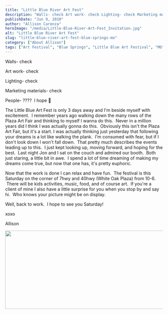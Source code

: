 ```yaml
---
title: "Little Blue River Art Fest"
description: "Walls- check Art work- check Lighting- check Marketing materials- check People- ????  I hope 🙂 The Little Blue Art Fest "
publishDate: "Jun 9, 2010"
author: "Allison Carenza"
heroImage: "/media/Little-Blue-River-Art-Fest_Invitation.jpg"
alt: "Little Blue River Art Fest"
slug: "little-blue-river-art-fest-blue-springs-mo"
category: ["About Allison"]
tags: ["Art Festival", "Blue Springs", "Little Blue Art Festival", "MO"]
---
```


<p>Walls- check</p>
<p>Art work- check</p>
<p>Lighting- check</p>
<p>Marketing materials- check</p>
<p>People- ????  I hope 🙂</p>
<p>The Little Blue Art Fest is only 3 days away and I&apos;m beside myself with excitement.  I remember years ago walking down the many rows of the Plaza Art Fair and thinking to myself I wanna do this.  Never in a million years did I think I was actually gonna do this.  Obviously this isn&apos;t the Plaza Art Fair, but it&apos;s a start. I was actually thinking just yesterday that following your dreams is a lot like walking the plank.  I&apos;m consumed with fear, but if I don&apos;t look down I won&apos;t fall down.  That pretty much describes the events leading up to this.  I just kept looking up, moving forward, and hoping for the best.  Last night Jon and I sat on the couch and admired our booth.  Both just staring, a little bit in awe.  I spend a lot of time dreaming of making my dreams come true, but now that one has, it&apos;s pretty euphoric.</p>
<p>Now that the work is done I can relax and have fun.  The festival is this Saturday on the corner of 7hwy and 40hwy (White Oak Plaza) from 10-6.  There will be kids activities, music, food, and of course art.  If you&apos;re a client of mine I also have a little surprise for you when you stop by and say hi.  Who knows your picture might be on display.</p>
<p>Well, back to work.  I hope to see you Saturday!</p>
<p>xoxo</p>
<p>Allison</p>
<p><img class="aligncenter size-full wp-image-873" title="Little Blue River Art Fest_Invitation" src="/media/Little-Blue-River-Art-Fest_Invitation.jpg" alt="" width="563" height="250" srcset="/media/Little-Blue-River-Art-Fest_Invitation.jpg 563w, /media/Little-Blue-River-Art-Fest_Invitation-300x133.jpg 300w" sizes="(max-width: 563px) 100vw, 563px" /></p>
